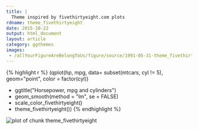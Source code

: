 ```yaml
---
title: |
  Theme inspired by fivethirtyeight.com plots
rdname: theme_fivethirtyeight
date: 2015-10-22
output: html_document
layout: article
category: ggthemes
images:
 - /allYourFigureAreBelongToUs/figure/source/1991-05-31-theme_fivethirtyeight//theme_fivethirtyeight-1.png
---
```





{% highlight r %}
(qplot(hp, mpg, data= subset(mtcars, cyl != 5),
        geom="point", color = factor(cyl))
 + ggtitle("Horsepower, mpg and cylinders")
 + geom_smooth(method = "lm", se = FALSE)
 + scale_color_fivethirtyeight()
 + theme_fivethirtyeight())
{% endhighlight %}

![plot of chunk theme_fivethirtyeight](/allYourFigureAreBelongToUs/figure/source/1991-05-31-theme_fivethirtyeight/theme_fivethirtyeight-1.png) 